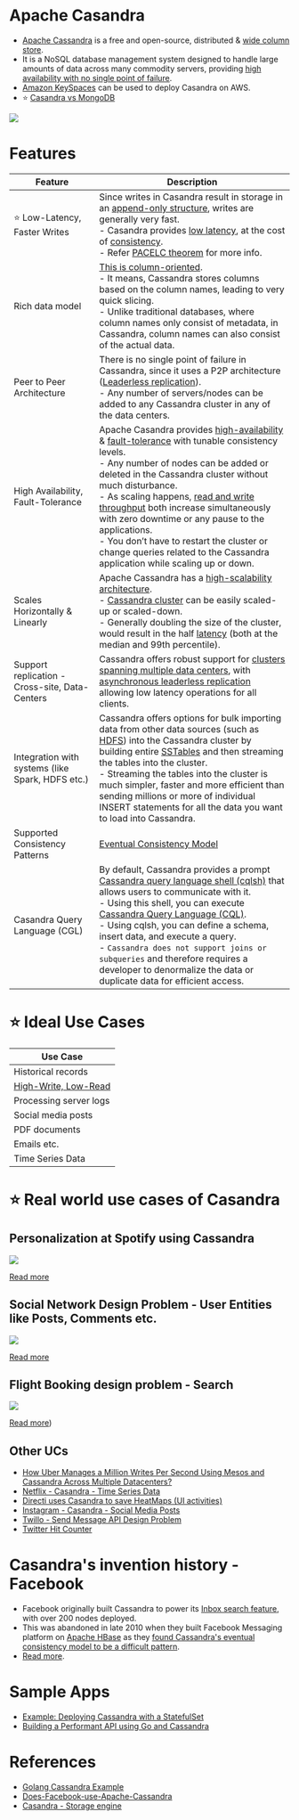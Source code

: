 # Apache Casandra
- [Apache Cassandra](https://cassandra.apache.org/_/index.html) is a free and open-source, distributed & [wide column store](../Readme.md).
- It is a NoSQL database management system designed to handle large amounts of data across many commodity servers, providing [high availability with no single point of failure](../../../7_SystemGlossaries/Reliability/FaultTolerance.md). 
- [Amazon KeySpaces](../../../2_AWSServices/6_DatabaseServices/AmazonKeySpaces.md) can be used to deploy Casandra on AWS.
- :star: [Casandra vs MongoDB](../DynamoDBVsMongoDBVsCasandra.md)

![](https://www.scylladb.com/wp-content/uploads/Wide-column-Database-diagram.png)

# Features

| Feature                                          | Description                                                                                                                                                                                                                                                                                                                                                                                                                                                                                                                                                                                                                                              |
|--------------------------------------------------|----------------------------------------------------------------------------------------------------------------------------------------------------------------------------------------------------------------------------------------------------------------------------------------------------------------------------------------------------------------------------------------------------------------------------------------------------------------------------------------------------------------------------------------------------------------------------------------------------------------------------------------------------------|
| :star: Low-Latency, Faster Writes                | Since writes in Casandra result in storage in an [append-only structure](../../DataStructuresDB/AppendOnlyProperty.md), writes are generally very fast.<br/>- Casandra provides [low latency](../../../7_SystemGlossaries/Scalability/LatencyThroughput.md), at the cost of [consistency](../../Glossaries/Consistency&Replication/Readme.md).<br/>- Refer [PACELC theorem](../../Glossaries/PACELCTheorem/Readme.md) for more info.                                                                                                                                                                                                                      |
| Rich data model                                  | [This is column-oriented](../Readme.md).<br/>- It means, Cassandra stores columns based on the column names, leading to very quick slicing.<br/>- Unlike traditional databases, where column names only consist of metadata, in Cassandra, column names can also consist of the actual data.                                                                                                                                                                                                                                                                                                                                             |
| Peer to Peer Architecture                        | There is no single point of failure in Cassandra, since it uses a P2P architecture ([Leaderless replication](../../Glossaries/Consistency&Replication/Replication.md)).<br/>- Any number of servers/nodes can be added to any Cassandra cluster in any of the data centers.                                                                                                                                                                                                                                                                                                                                                                               |
| High Availability, Fault-Tolerance               | Apache Casandra provides [high-availability](../../../7_SystemGlossaries/Reliability/HighAvailability.md) & [fault-tolerance](../../../7_SystemGlossaries/Reliability/FaultTolerance.md) with tunable consistency levels.<br/>- Any number of nodes can be added or deleted in the Cassandra cluster without much disturbance.<br/>- As scaling happens, [read and write throughput](../../../7_SystemGlossaries/Scalability/LatencyThroughput.md) both increase simultaneously with zero downtime or any pause to the applications.<br/>- You don’t have to restart the cluster or change queries related to the Cassandra application while scaling up or down. |
| Scales Horizontally & Linearly                   | Apache Cassandra has a [high-scalability architecture](../../Glossaries/ScalabilityDB.md).<br/>- [Cassandra cluster](../../../7_SystemGlossaries/Scalability/ServersCluster.md) can be easily scaled-up or scaled-down.<br/>- Generally doubling the size of the cluster, would result in the half [latency](../../../7_SystemGlossaries/Scalability/LatencyThroughput.md) (both at the median and 99th percentile).                                                                                                                                                                                                                                            |
| Support replication - Cross-site, Data-Centers   | Cassandra offers robust support for [clusters spanning multiple data centers](../../../7_SystemGlossaries/Scalability/ServersCluster.md), with [asynchronous leaderless replication]() allowing low latency operations for all clients.                                                                                                                                                                                                                                                                                                                                                                                                                     |
| Integration with systems (like Spark, HDFS etc.) | Cassandra offers options for bulk importing data from other data sources (such as [HDFS](../../../11_FileStorageServicesHDFS/ApacheHDFS.md)) into the Cassandra cluster by building entire [SSTables](../../DataStructuresDB/Readme.md) and then streaming the tables into the cluster.<br/>- Streaming the tables into the cluster is much simpler, faster and more efficient than sending millions or more of individual INSERT statements for all the data you want to load into Cassandra.                                                                                                                                         |
| Supported Consistency Patterns                   | [Eventual Consistency Model](../../Glossaries/Consistency&Replication/Readme.md)                                                                                                                                                                                                                                                                                                                                                                                                                                                                                                                                                                          |
| Casandra Query Language (CGL)                    | By default, Cassandra provides a prompt [Cassandra query language shell (cqlsh)](https://cassandra.apache.org/doc/latest/cassandra/tools/cqlsh.html) that allows users to communicate with it.<br/>- Using this shell, you can execute [Cassandra Query Language (CQL)](https://cassandra.apache.org/doc/latest/cassandra/cql/).<br/>- Using cqlsh, you can define a schema, insert data, and execute a query.<br/>- `Cassandra does not support joins or subqueries` and therefore requires a developer to denormalize the data or duplicate data for efficient access.                                                                                 |

# :star: Ideal Use Cases

| Use Case                                                                             |
|--------------------------------------------------------------------------------------|
| Historical records                                                                   |
| [High-Write, Low-Read](../../../7_SystemGlossaries/Scalability/LatencyThroughput.md) |
| Processing server logs                                                               |
| Social media posts                                                                   |
| PDF documents                                                                        |
| Emails etc.                                                                          |
| Time Series Data                                                                     |

# :star: Real world use cases of Casandra

## Personalization at Spotify using Cassandra

![](../../../1_TechStacksRealApps/PersonalizationSpotify/PersonalizationSpotify.drawio.png)

[Read more](../../../1_TechStacksRealApps/PersonalizationSpotify)

## Social Network Design Problem - User Entities like Posts, Comments etc.

![](../../../0_HLDUseCasesProblems/SocialNetworkFacebookInstagram/SocialNetworkDesignProblemHLD.png)

[Read more](../../../0_HLDUseCasesProblems/SocialNetworkFacebookInstagram/Readme.md)

## Flight Booking design problem - Search

![](../../../0_HLDUseCasesProblems/FlightBookingSearchMakeMyTrip/MakeMyTripFlightSearch.drawio.png)

[Read more](../../../0_HLDUseCasesProblems/FlightBookingSearchMakeMyTrip/Readme.md))

## Other UCs
- [How Uber Manages a Million Writes Per Second Using Mesos and Cassandra Across Multiple Datacenters?](../../../1_TechStacksRealApps/Uber/UberCasandraMesos)
- [Netflix - Casandra - Time Series Data](../../../1_TechStacksRealApps/NetflixTechStack.md)
- [Directi uses Casandra to save HeatMaps (UI activities)](../../../1_TechStacksRealApps/DirectITechStack.md)
- [Instagram - Casandra - Social Media Posts](../../../1_TechStacksRealApps/InstagramTechStack.md)
- [Twillo - Send Message API Design Problem](../../../0_HLDUseCasesProblems/SendSMSMessageAPITwillo/Readme.md)
- [Twitter Hit Counter](../../../0_HLDUseCasesProblems/HitCounterDesignTwitter/Readme.md)

# Casandra's invention history - Facebook
- Facebook originally built Cassandra to power its [Inbox search feature](https://m.facebook.com/nt/screen/?params=%7B%22note_id%22%3A10158772759272200%7D&path=%2Fnotes%2Fnote%2F&paipv=0&eav=AfYuSXXQPZ5fvm0_ScPdSlfj5BEFhRVT3iy_6Rsz7NZDbQ2vfq9opnedmTLSjG1aZBA&_rdr), with over 200 nodes deployed.
- This was abandoned in late 2010 when they built Facebook Messaging platform on [Apache HBase](ApacheHBase.md) as they [found Cassandra's eventual consistency model to be a difficult pattern](../../Glossaries/Consistency&Replication/Readme.md).
- [Read more](https://www.quora.com/Does-Facebook-use-Apache-Cassandra).

# Sample Apps
- [Example: Deploying Cassandra with a StatefulSet](https://kubernetes.io/docs/tutorials/stateful-application/cassandra/)
- [Building a Performant API using Go and Cassandra](https://getstream.io/blog/building-a-performant-api-using-go-and-cassandra/)

# References
- [Golang Cassandra Example](https://golangdocs.com/golang-cassandra-example)
- [Does-Facebook-use-Apache-Cassandra](https://www.quora.com/Does-Facebook-use-Apache-Cassandra)
- [Casandra - Storage engine](https://docs.datastax.com/en/cassandra-oss/3.x/cassandra/dml/dmlManageOndisk.html)
